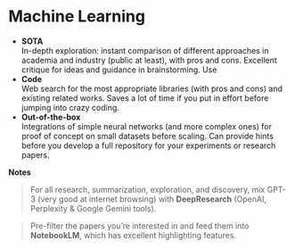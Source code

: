 # Machine Learning

- **SOTA**  
  In-depth exploration: instant comparison of different approaches in academia and industry (public at least), with pros and cons. Excellent critique for ideas and guidance in brainstorming.  Use 
- **Code**  
  Web search for the most appropriate libraries (with pros and cons) and existing related works. Saves a lot of time if you put in effort before jumping into crazy coding.  
- **Out-of-the-box**  
  Integrations of simple neural networks (and more complex ones) for proof of concept on small datasets before scaling. Can provide hints before you develop a full repository for your experiments or research papers.  

**Notes** 
> For all research, summarization, exploration, and discovery, mix GPT-3 (very good at internet browsing) with **DeepResearch** (OpenAI, Perplexity & Google Gemini tools).

> Pre-filter the papers you’re interested in and feed them into **NotebookLM**, which has excellent highlighting features.
